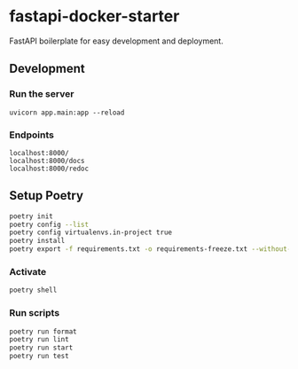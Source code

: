 # fastapi-docker-starter

FastAPI boilerplate for easy development and deployment.

## Development

### Run the server

```shell
uvicorn app.main:app --reload
```

### Endpoints

```shell
localhost:8000/
localhost:8000/docs
localhost:8000/redoc
```

## Setup Poetry

```bash
poetry init
poetry config --list
poetry config virtualenvs.in-project true
poetry install
poetry export -f requirements.txt -o requirements-freeze.txt --without-hashes
```

### Activate

```bash
poetry shell
```

### Run scripts

```bash
poetry run format
poetry run lint
poetry run start
poetry run test
```
